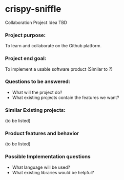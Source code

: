 # crispy-sniffle
Collaboration Project Idea TBD


### Project purpose:  
To learn and collaborate on the Github platform.  
### Project end goal:  
To implement a usable software product (Similar to ?)  


### Questions to be answered:
- What will the project do?
- What existing projects contain the features we want? 


### Similar Existing projects:
(to be listed)

### Product features and behavior
(to be listed)


### Possible Implementation questions
- What language will be used?
- What existing libraries would be helpful?
